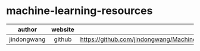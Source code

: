 # machine-learning-resources

| author | website | url |
| - | :-: | -: |
| jindongwang | github| https://github.com/jindongwang/MachineLearning |
